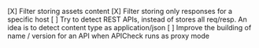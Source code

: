 [X] Filter storing assets content
[X] Filter storing only responses for a specific host
[ ] Try to detect REST APIs, instead of stores all req/resp. An idea is to detect content type as application/json
[ ] Improve the building of name / version for an API when APICheck runs as proxy mode
